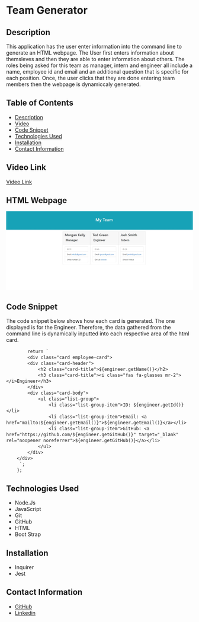 # Team Generator

## Description
This application has the user enter information into the command line to generate an HTML webpage. The User first enters information about themsleves and then they are able to enter information about others. The roles being asked for this team as manager, intern and engineer all include a name, employee id and email and an additional question that is specific for each position. Once, the user clicks that they are done entering team members then the webpage is dynamiccaly generated.

## Table of Contents
- [Description](#description)
- [Video](#video-link)
- [Code Snippet](#code-snippet)
- [Technologies Used](#technologies-used)
- [Installation](#instalation)
- [Contact Information](#contact-information)

## Video Link
[Video Link](https://drive.google.com/file/d/1Cq5U2JknX4l0hzVb6iqCfUadCCv3wmkf/view)

## HTML Webpage

![Image](./src/teamGenIm.JPG)

## Code Snippet
The code snippet below shows how each card is generated. The one displayed is for the Engineer. Therefore, the data gathered from the command line is dynamically inputted into each respective area of the
html card. 

``` const getEngineer = (engineer) =>{
        return ` 
        <div class="card employee-card">
        <div class="card-header">
            <h2 class="card-title">${engineer.getName()}</h2>
            <h3 class="card-title"><i class="fas fa-glasses mr-2"></i>Engineer</h3>
        </div>
        <div class="card-body">
            <ul class="list-group">
                <li class="list-group-item">ID: ${engineer.getId()}</li>
                <li class="list-group-item">Email: <a href="mailto:${engineer.getEmail()}">${engineer.getEmail()}</a></li>
                <li class="list-group-item">GitHub: <a href="https://github.com/${engineer.getGitHub()}" target="_blank" rel="noopener noreferrer">${engineer.getGitHub()}</a></li>
            </ul>
        </div>
    </div>
     `;
    };
```

## Technologies Used
- Node.Js
- JavaScript
- Git
- GitHub
- HTML
- Boot Strap 

## Installation
- Inquirer
- Jest

## Contact Information 
- [GitHub](https://github.com/mkelly3/)
- [Linkedin](https://www.linkedin.com/in/morgan-kelly15/)

